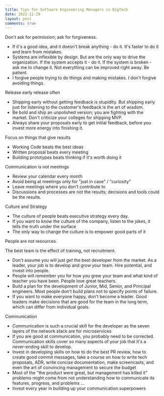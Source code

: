 ```yaml
---
title: Tips for Software Engineering Managers in BigTech
date: 2022-12-29
layout: post
comments: true
---
```


Don't ask for permission; ask for forgiveness. 

* If it's a good idea, and it doesn't break anything - do it. It's faster to do it and learn from mistakes. 
* Systems are inflexible by design. But are the only way to drive the organization. If the system accepts it - do it. If the system is broken - ask me to change it. Not everything can be improved right away. Be patient.
* I forgive people trying to do things and making mistakes. I don't forgive avoiding things.

Release early release often

* Shipping early without getting feedback is stupidity. But shipping early just for listening to the customer's feedback is the art of wisdom.
* Be bold and ship an unpolished version; you are fighting with the market. Don't criticize your colleges for shipping MVP.
* Always share your proposals early to get initial feedback, before you invest more energy into finishing it.

Focus on things that give results

* Working Code beats the best ideas
* Written proposal beats every meeting
* Building prototypes beats thinking if it's worth doing it

Communication is not meetings

* Review your calendar every month
* Avoid being at meetings only for "just in case" / "curiosity"
* Leave meetings where you don't contribute to
* Discussions and processes are not the results; decisions and tools could be the results.

Culture and Strategy

* The culture of people beats executive strategy every day. 
* If you want to know the culture of the company, listen to the jokes, it tells the truth under the surface
* The only way to change the culture is to empower good parts of it

People are not resources.

The best team is the effect of training, not recruitment.

* Don't assume you will just *get* the best developer from the market.  As a leader, your job is to develop and grow your team. Hire potential, and invest into people. 
* People will remember you for how you grew your team and what kind of teacher you have been. People love great teachers.
* Build a plan for the development of Junior, Mid, Senior, and Principal engineers. Most people don't build plans not to specify points of failure. 
* If you want to make everyone happy, don't become a leader. Good leaders make decisions that are good for the team in the long term, which can differ from individual goals.


Communication

* Communication is such a crucial skill for the developer as the seven layers of the network stack are for microservices
* If you are good at communication, you probably need to be corrected. Communication skills cover so many aspects of your job that it's a never-ending skill to develop.
* Invest in developing skills on how to do the best PR review, how to create good commit messages, take a course on how to write tech proposals, ADR, write concise documentation, make screencasts, and even the art of convincing management to  secure the budget
* Most of the "the product were great, but management has killed it" problems might come from not understanding how to communicate its features, progress, and problems ...
* Invest every year in building up your communication superpowers
